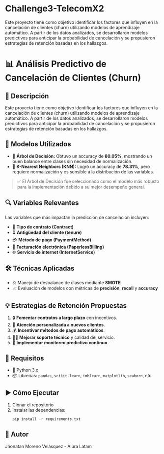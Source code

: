 # Challenge3-TelecomX2
Este proyecto tiene como objetivo identificar los factores que influyen en la cancelación de clientes (churn) utilizando modelos de aprendizaje automático. A partir de los datos analizados, se desarrollaron modelos predictivos para anticipar la probabilidad de cancelación y se propusieron estrategias de retención basadas en los hallazgos.

# 📊 Análisis Predictivo de Cancelación de Clientes (Churn)

## 📌 Descripción  
Este proyecto tiene como objetivo identificar los factores que influyen en la cancelación de clientes (churn) utilizando modelos de aprendizaje automático. A partir de los datos analizados, se desarrollaron modelos predictivos para anticipar la probabilidad de cancelación y se propusieron estrategias de retención basadas en los hallazgos.

## 🤖 Modelos Utilizados  
- 🌳 **Árbol de Decisión:** Obtuvo un accuracy de **80.05%**, mostrando un buen balance entre clases sin necesidad de normalización.  
- 👥 **K-Nearest Neighbors (KNN):** Logró un accuracy de **78.31%**, pero requiere normalización y es sensible a la distribución de las variables.

> ✅ El Árbol de Decisión fue seleccionado como el modelo más robusto para la implementación debido a su mejor desempeño general.

## 🔍 Variables Relevantes  
Las variables que más impactan la predicción de cancelación incluyen:

- 📄 **Tipo de contrato (Contract)**  
- ⏳ **Antigüedad del cliente (tenure)**  
- 💳 **Método de pago (PaymentMethod)**  
- 🧾 **Facturación electrónica (PaperlessBilling)**  
- 🌐 **Servicio de internet (InternetService)**  

## 🛠️ Técnicas Aplicadas  
- ⚖️ Manejo de desbalance de clases mediante **SMOTE**  
- 📈 Evaluación de modelos con métricas de **precisión**, **recall** y **accuracy**  

## 💡 Estrategias de Retención Propuestas  
1. 🔒 **Fomentar contratos a largo plazo** con incentivos.  
2. 👋 **Atención personalizada a nuevos clientes**.  
3. 💰 **Incentivar métodos de pago automáticos**.  
4. 🧑‍💻 **Mejorar soporte técnico** y calidad del servicio.  
5. 🧠 **Implementar monitoreo predictivo continuo**.

## 🧰 Requisitos  
- 🐍 Python 3.x  
- 📦 Librerías: `pandas`, `scikit-learn`, `imblearn`, `matplotlib`, `seaborn`, etc.

## ▶️ Cómo Ejecutar  
1. Clonar el repositorio  
2. Instalar las dependencias:  
   ```bash
   pip install -r requirements.txt

## 👤 Autor
Jhonatan Moreno Velásquez - Alura Latam
